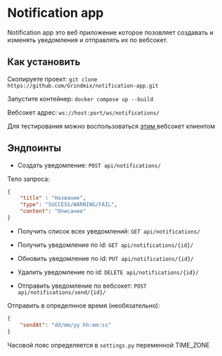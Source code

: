 # Notification app
Notification app это веб приложение которое позовляет создавать и изменять уведомления и отправлять их по вебсокет.

## Как установить

Скопируете проект: ` git clone https://github.com/Grindmix/notification-app.git `

Запустите контейнер: `docker compose up --build `

Вебсокет адрес: `ws://host:port/ws/notifications/`

Для тестирования можно воспользоваться <a href="https://github.com/Grindmix/wscli"> этим </a> вебсокет клиентом

## Эндпоинты

- Создать уведомление: `POST api/notifications/`

Тело запроса: 
```json 
{
    "title" : "Название",
    "type": "SUCCESS/WARNING/FAIL",
    "content": "Описание"
}
```

- Получить список всех уведомлений: `GET api/notifications/`

- Получить уведомление по id: `GET api/notifications/{id}/`

- Обновить уведомление по id: `PUT api/notifications/{id}/`

- Удалить уведомление по id: `DELETE api/notifications/{id}/`

- Отправить уведомление по вебсокет: `POST api/notifications/send/{id}/`

Отправить в определнное время (необязательно):
```json
{
    "sendAt": "dd/mm/yy hh:mm:ss"
}
```

Часовой пояс определяется в `settings.py` переменной TIME_ZONE

